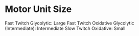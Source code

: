 # Motor Unit Size

Fast Twitch Glycolytic: Large
Fast Twitch Oxidative Glycolytic (Intermediate): Intermediate
Slow Twitch Oxidative: Small